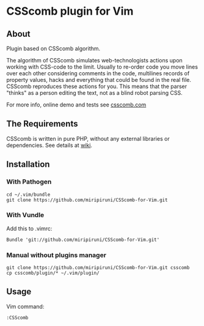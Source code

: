 # CSScomb plugin for Vim

## About
Plugin based on CSScomb algorithm.

The algorithm of CSScomb simulates web-technologists actions upon working with CSS-code to the limit. Usually to re-order code you move lines over each other considering comments in the code, multilines records of property values, hacks and everything that could be found in the real file. CSScomb reproduces these actions for you. This means that the parser "thinks" as a person editing the text, not as a blind robot parsing CSS.

For more info, online demo and tests see [csscomb.com](http://csscomb.com/)


## The Requirements

CSScomb is written in pure PHP, without any external libraries or dependencies.
See details at [wiki](https://github.com/miripiruni/CSScomb/wiki/Requirements).


## Installation

### With Pathogen

```
cd ~/.vim/bundle
git clone https://github.com/miripiruni/CSScomb-for-Vim.git
```

### With Vundle
Add this to .vimrc:
```
Bundle 'git://github.com/miripiruni/CSScomb-for-Vim.git'
```

### Manual without plugins manager
```
git clone https://github.com/miripiruni/CSScomb-for-Vim.git csscomb
cp csscomb/plugin/* ~/.vim/plugin/
```

## Usage
Vim command:
```
:CSScomb
```
